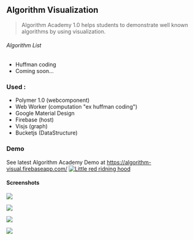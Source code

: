 
## Algorithm Visualization

> Algorithm Academy 1.0 helps students to demonstrate well known algorithms by using visualization.
###### Algorithm List
* Huffman coding
* Coming soon... 


### Used :
* Polymer 1.0 (webcomponent)
* Web Worker (computation "ex huffman coding")
* Google Material Design
* Firebase (host)
* Visjs (graph)
* Bucketjs (DataStructure)

### Demo
See latest Algorithm Academy Demo at https://algorithm-visual.firebaseapp.com/
[![Little red ridning hood](http://i.imgur.com/7YTMFQp.png)](https://vimeo.com/3514904 "Little red riding hood - Click to Watch!")

#### Screenshots

![](https://lh3.googleusercontent.com/bmLGOsyX9RFy25BO__DTg1B4r7pRy4sr1TUX2_ffCy0VQCzjmApPzZOsZPSSxXRU5EP3AmJLDHXPvisIB4bAEcs40B5X4za-Gk2VrM_JeHbNvkPvSAbgN8cBeTem0z3TvmfwCqBLfYtKSkjN1IhY3vxqsKjeZ3W0bUMhBkVBGIsYVj7lVlQVmLBgN8v_uFMJXZP-Xf5kSeMkunbt1L4Yno34R7xzrYCX2NYT1bfhQRem5bzbwQ3yaOT_zym18JVEVi1_IbhzedGXdiVO4GY5d1Vi3uk9zwnrHIw6a8waKgAUg87Ytrnb1v5RJ4sCgDq-KFizHNIfFE9G2brctiwZXoZANxjOx8LlYVkgsBEZhg2kgqc5CAqRExF6XX7iNa3Zvg4_LwJjkYA34DXqT8c2jIc9QDsAKR_pBGKYEj54aKTukW_HlhGoFXEQv9xQRf9sGjNy82vkEWf0HTdNrFiM2Bck-28IUTcKOKg-IpHtGW6929yRrGuvZQVldiXoLHZeb4Pbxc0ku9d9Es-TCTk0rKf317aWNsj5FSW8E0EMVDRwxSwRGudtsfGqBayhL3ZXQlE=w2880-h1610-no)

![](https://lh3.googleusercontent.com/LMFdLcXxnQoV-_1Tak0Qp6Ab_uECbDdmVPCDVURRwaxctfjXrIzZYaWcxpL5pmHa7pM4ETOBgHNlo_Q3pb0lD_hdiU-OFsgMYW5e4tJZ1iR79qun6bgE7IXULHJ7HkQ1a8fUFj12ifgtJq8UqkB-lBYpbij8xflkxsqgOrWtxRD38lgrHIAZSdU4e9mGgjMODcEW0PLQactJLH5hYUy3bnU2aeEUYEpeZdqHlPtZhrZNmCaXnXlL5U7BcZRC3QNt3353nxH1MAwlJhx39S-v5NdotBnnHrxRMTRYLpIhi09SKSZsNI5mBuaFGY_SZlHAd2XkEXZkVaCvQe-hQulQw-2--dJ4p8mrH9VZ0ZLIQ8nBmLvrURxwZ3WkQP2w1dQ7RF22cZ6uQoqWUZm-7Rffa6D-aD_yDtSD5Eog5MGb-lyiEaqVwssD0Y_LoUN08isdbljGLL63LDdIaDXFkLW3vPV1pMRvDm2QtN8Zr_yoBfOHSz1Y2pH3QONSMlKK_8HGkuXef0x6F09rlyRVxe4X32-EYy6CFsPzoyuKAt-e8qKkdrS3PBY2eLGNmmfgQI1_2mk=w2878-h1610-no)

![](https://lh3.googleusercontent.com/fRxwqB0USdIesBQArJjlJWmrUXqOSV96zvwHuWRHIz9JzeqtpgSMVNehsCSq7g7glpu80n59FXP_ugqhn4noPnroZQwLEP-ebM3XnyG2TMme2TVCKOKrEmuys8UacLbahMydI-dhkQ-QLUjFu61aBiC28U2pxbvr4kS276VvYz7Jp_kAM9_-yCaDsO1bihnq_4nlxKn5KuUicBPMC1Wt38GAofHA37WjsLUyXXfIyrQKMAgrQst8qvbVOXSGcVXaXc2Tz4yi3aYGglSRWUTFxpzB4JXNYR-eBcXiSxk_nGGxrgjdExfloLO05XBn5rJqpIjQGB5rO3o74JNGjCpMuhkE_nkQMGbJscW_dykoxuD0rXFgYBvUuNZYGFhwmabL-xXGTEnvL4XdzhL6EepKiB1Ee_kRtP6O77rfsuUYi4RVqCWIWnhyZOLWO8yIPON73WrmgNvWr94v6SiFYw6HIHb3v0ioKZcV2Q1FcmZsoYbGjKx-oryXJFmyE8mC35ZmaOyNResPX0OXt_B-kIDeu9G3Qbzin5F2oC6xJl2BBpifXVoTrE0b2RUtJ8ct_tyiaQA=w2876-h1610-no)

![](https://lh3.googleusercontent.com/DE9GWxbJsJMLYvCBCiOMa9CJW_4HDKM35gdcyhDVmADLO5NihC7OMNe4GkXpXrW4bB7QQmRyPHRg9xWTIE5h0PSun5BgeE91qTcfGryOKH1eGBC6p7dTP1Hmc0bvRAGCgPLlGlib-s4DaftVoeLg4ou-LJX4fwwifLTLyb17OwMlMMJWU4wPw0dFOXpPG_5SxaCWEA7Kp5pZjyXDvk6ynjjc3g7LVHmDRXmaEpKMVUj_L0reuYHU6K77AzTqWEgxYajQYg_8k59mylrYeUEf4-hsbK0swHIRTpI9O6BKX3M-ozVyFE-iebPqQge1QBeT8DskHG4f9ZsVXN9XZAiAigY7dCNKrdf2loYQn7rnhNIMX11Ml0mEjhLbc4s7zgNv8CTP1xwrVdkeo-CchZwxKo8FCHNclkNOkJVlgw_wUZKMXiuRX6yTVjTI0ENhS3dmVLXiPDMhI2Lx59MJE9fSMb2s8VQ61IXet0rIRh4KYkcYzhtCnfQsR_lOnmKFBYKXUFYWfD-Dh0cVTt-q63BdpRuunLckQjQkkBdsQIhO3r2u9Kh16GvXJyJMBPjyZ9zrIS4=w2878-h1610-no)
